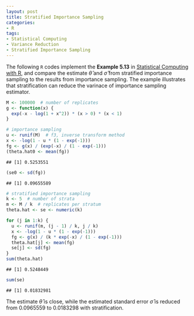 ```yaml
---
layout: post
title: Stratified Importance Sampling
categories: 
- R
tags:
- Statistical Computing
- Variance Reduction
- Stratified Importance Sampling
---
```


The following `R` codes implement the **Example 5.13** in [Statistical Computing with R](http://www.amazon.com/Statistical-Computing-Chapman-Hall-Series/dp/1584885459), and compare the estimate $\hat{\theta}$ and $\hat{\sigma}$ from stratified importance sampling to the results from importance sampling. The example illustrates that stratification can reduce the varinace of importance sampling estimator.


```r
M <- 100000  # number of replicates
g <- function(x) {
  exp(-x - log(1 + x^2)) * (x > 0) * (x < 1)
}

# importance sampling
u <- runif(M)  # f3, inverse transform method
x <- -log(1 - u * (1 - exp(-1)))
fg <- g(x) / (exp(-x) / (1 - exp(-1)))
(theta.hat0 <- mean(fg))
```

```
## [1] 0.5253551
```

```r
(se0 <- sd(fg))
```

```
## [1] 0.09655589
```

```r
# stratified importance sampling
k <- 5  # number of strata
m <- M / k  # replicates per stratum
theta.hat <- se <- numeric(k)

for (j in 1:k) {
  u <- runif(m, (j - 1) / k, j / k)
  x <- -log(1 - u * (1 - exp(-1)))
  fg <- g(x) / (k * exp(-x) / (1 - exp(-1)))
  theta.hat[j] <- mean(fg)
  se[j] <- sd(fg)
}
sum(theta.hat)
```

```
## [1] 0.5248449
```

```r
sum(se)
```

```
## [1] 0.01832981
```

The estimate $\hat{\theta}$ is close, while the estimated standard error $\hat{\sigma}$ is reduced from 0.0965559 to 0.0183298 with stratification.